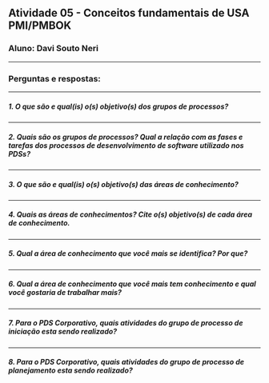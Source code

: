 ## Atividade 05 - Conceitos fundamentais de USA PMI/PMBOK
### Aluno: Davi Souto Neri
---
### Perguntas e respostas:
---
##### 1. O que são e qual(is) o(s) objetivo(s) dos grupos de processos?

---
##### 2. Quais são os grupos de processos? Qual a relação com as fases e tarefas dos processos de desenvolvimento de software utilizado nos PDSs?

---
##### 3. O que são e qual(is) o(s) objetivo(s) das áreas de conhecimento?

---
##### 4. Quais as áreas de conhecimentos? Cite o(s) objetivo(s) de cada área de conhecimento.

---
##### 5. Qual a área de conhecimento que você mais se identifica? Por que?

---
##### 6. Qual a área de conhecimento que você mais tem conhecimento e qual você gostaria de trabalhar mais?

---
##### 7. Para o PDS Corporativo, quais atividades do grupo de processo de iniciação esta sendo realizado?

---
##### 8. Para o PDS Corporativo, quais atividades do grupo de processo de planejamento esta sendo realizado?
